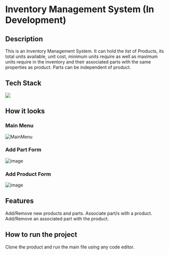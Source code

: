# Inventory Management System (In Development)

## Description

This is an Inventory Management System. It can hold the list of Products, its total units available, unit cost, minimum units require as well as maximum units require in the inventory and their associated parts with the same properties as product. Parts can be independent of product.

## Tech Stack

<img src="https://skillicons.dev/icons?i=java,eclipse" />

## How it looks

### Main Menu
![MainMenu](https://github.com/busycaesar/Inventory_Management_System/assets/97539345/014f4292-027a-4d5b-ad3c-9e3016cbdc60)

### Add Part Form
![image](https://github.com/busycaesar/Inventory_Management_System/assets/97539345/c3eba679-3641-47e0-8bc9-877e1a28b82f)

### Add Product Form
![image](https://github.com/busycaesar/Inventory_Management_System/assets/97539345/43e51dc8-f725-4442-8c2e-c38ed1d7b8c0)

## Features

Add/Remove new products and parts.
Associate part/s with a product.
Add/Remove an associated part with the product.

## How to run the project

Clone the product and run the main file using any code editor.
